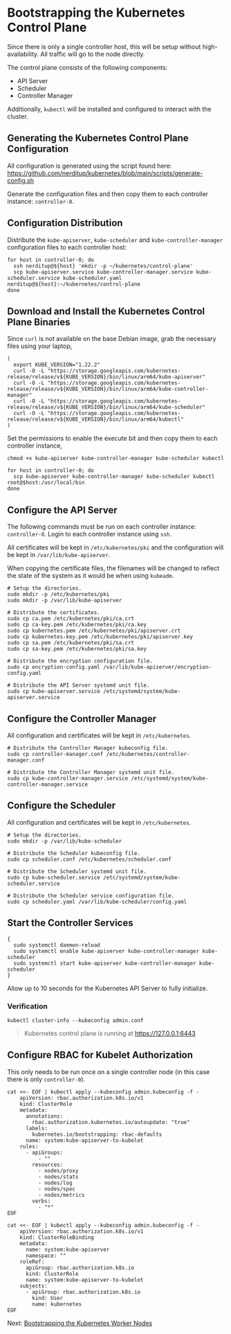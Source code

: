 # Bootstrapping the Kubernetes Control Plane

Since there is only a single controller host, this will be setup without high-availability. All traffic will go to the node directly.

The control plane consists of the following components:
- API Server
- Scheduler
- Controller Manager

Additionally, `kubectl` will be installed and configured to interact with the cluster.

## Generating the Kubernetes Control Plane Configuration

All configuration is generated using the script found here: 
https://github.com/nerditup/kubernetes/blob/main/scripts/generate-config.sh

Generate the configuration files and then copy them to each controller instance: `controller-0`. 

## Configuration Distribution

Distribute the `kube-apiserver`, `kube-scheduler` and `kube-controller-manager` configuration files to each controller host:

```
for host in controller-0; do
  ssh nerditup@${host} 'mkdir -p ~/kubernetes/control-plane'
  scp kube-apiserver.service kube-controller-manager.service kube-scheduler.service kube-scheduler.yaml nerditup@${host}:~/kubernetes/control-plane
done
```

## Download and Install the Kubernetes Control Plane Binaries

Since `curl` is not available on the base Debian image, grab the necessary files using your laptop,

```
(
  export KUBE_VERSION="1.22.2"
  curl -O -L "https://storage.googleapis.com/kubernetes-release/release/v${KUBE_VERSION}/bin/linux/arm64/kube-apiserver"
  curl -O -L "https://storage.googleapis.com/kubernetes-release/release/v${KUBE_VERSION}/bin/linux/arm64/kube-controller-manager"
  curl -O -L "https://storage.googleapis.com/kubernetes-release/release/v${KUBE_VERSION}/bin/linux/arm64/kube-scheduler"
  curl -O -L "https://storage.googleapis.com/kubernetes-release/release/v${KUBE_VERSION}/bin/linux/arm64/kubectl"
)
```

Set the permissions to enable the execute bit and then copy them to each controller instance,

```
chmod +x kube-apiserver kube-controller-manager kube-scheduler kubectl

for host in controller-0; do
  scp kube-apiserver kube-controller-manager kube-scheduler kubectl root@$host:/usr/local/bin
done
```

## Configure the API Server

The following commands must be run on each controller instance: `controller-0`. Login to each controller instance using `ssh`.

All certificates will be kept in `/etc/kubernetes/pki` and the configuration will be kept in `/var/lib/kube-apiserver`.

When copying the certificate files, the filenames will be changed to reflect the state of the system as it would be when using `kubeadm`.

```
# Setup the directories.
sudo mkdir -p /etc/kubernetes/pki
sudo mkdir -p /var/lib/kube-apiserver
```

```
# Distribute the certificates.
sudo cp ca.pem /etc/kubernetes/pki/ca.crt
sudo cp ca-key.pem /etc/kubernetes/pki/ca.key
sudo cp kubernetes.pem /etc/kubernetes/pki/apiserver.crt
sudo cp kubernetes-key.pem /etc/kubernetes/pki/apiserver.key
sudo cp sa.pem /etc/kubernetes/pki/sa.crt
sudo cp sa-key.pem /etc/kubernetes/pki/sa.key
```

```
# Distribute the encryption configuration file.
sudo cp encryption-config.yaml /var/lib/kube-apiserver/encryption-config.yaml
```

```
# Distribute the API Server systemd unit file.
sudo cp kube-apiserver.service /etc/systemd/system/kube-apiserver.service
```

## Configure the Controller Manager

All configuration and certificates will be kept in `/etc/kubernetes`.

```
# Distribute the Controller Manager kubeconfig file.
sudo cp controller-manager.conf /etc/kubernetes/controller-manager.conf
```

```
# Distribute the Controller Manager systemd unit file.
sudo cp kube-controller-manager.service /etc/systemd/system/kube-controller-manager.service
```

## Configure the Scheduler

All configuration and certificates will be kept in `/etc/kubernetes`.

```
# Setup the directories.
sudo mkdir -p /var/lib/kube-scheduler
```

```
# Distribute the Scheduler kubeconfig file.
sudo cp scheduler.conf /etc/kubernetes/scheduler.conf
```

```
# Distribute the Scheduler systemd unit file.
sudo cp kube-scheduler.service /etc/systemd/system/kube-scheduler.service
```

```
# Distribute the Scheduler service configuration file.
sudo cp scheduler.yaml /var/lib/kube-scheduler/config.yaml
```

## Start the Controller Services

```
{
  sudo systemctl daemon-reload
  sudo systemctl enable kube-apiserver kube-controller-manager kube-scheduler
  sudo systemctl start kube-apiserver kube-controller-manager kube-scheduler
}
```

Allow up to 10 seconds for the Kubernetes API Server to fully initialize.

### Verification

```
kubectl cluster-info --kubeconfig admin.conf
```

> Kubernetes control plane is running at https://127.0.0.1:6443


## Configure RBAC for Kubelet Authorization

This only needs to be run once on a single controller node (in this case there is only `controller-0`).

```
cat <<- EOF | kubectl apply --kubeconfig admin.kubeconfig -f -
	apiVersion: rbac.authorization.k8s.io/v1
	kind: ClusterRole
	metadata:
	  annotations:
	    rbac.authorization.kubernetes.io/autoupdate: "true"
	  labels:
	    kubernetes.io/bootstrapping: rbac-defaults
	  name: system:kube-apiserver-to-kubelet
	rules:
	  - apiGroups:
	      - ""
	    resources:
	      - nodes/proxy
	      - nodes/stats
	      - nodes/log
	      - nodes/spec
	      - nodes/metrics
	    verbs:
	      - "*"
EOF
```

```
cat <<- EOF | kubectl apply --kubeconfig admin.kubeconfig -f -
	apiVersion: rbac.authorization.k8s.io/v1
	kind: ClusterRoleBinding
	metadata:
	  name: system:kube-apiserver
	  namespace: ""
	roleRef:
	  apiGroup: rbac.authorization.k8s.io
	  kind: ClusterRole
	  name: system:kube-apiserver-to-kubelet
	subjects:
	  - apiGroup: rbac.authorization.k8s.io
	    kind: User
	    name: kubernetes
EOF
```

Next: [Bootstrapping the Kubernetes Worker Nodes](09-bootstrapping-kubernetes-workers.md)
